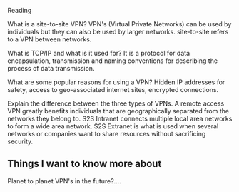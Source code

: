 Reading

What is a site-to-site VPN?
VPN's (Virtual Private Networks) can be used by individuals but they can also be used by larger networks.  site-to-site refers to a VPN between networks.

What is TCP/IP and what is it used for?
It is a protocol for data encapsulation, transmission and naming conventions for describing the process of data transmission.

What are some popular reasons for using a VPN?
Hidden IP addresses for safety, access to geo-associated internet sites, encrypted connections.

Explain the difference between the three types of VPNs.
A remote access VPN greatly benefits individuals that are geographically separated from the networks they belong to.
S2S Intranet connects multiple local area networks to form a wide area network.
S2S Extranet is what is used when several networks or companies want to share resources without sacrificing security.

## Things I want to know more about
Planet to planet VPN's in the future?....
